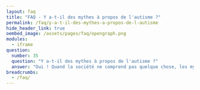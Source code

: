 ```yaml
---
layout: faq
title: "FAQ - Y a-t-il des mythes à propos de l'autisme ?"
permalink: /faq/y-a-t-il-des-mythes-a-propos-de-l-autisme
hide_header_link: true
oembed_image: /assets/pages/faq/opengraph.png
modules:
  - iframe
question: 
  number: 35
  question: "Y a-t-il des mythes à propos de l'autisme ?"
  answer: "Oui ! Quand la société ne comprend pas quelque chose, les mythes et contre-vérités remplissent le vide. Certains mythes à propos de l'autisme sont dépassés ou ne sont pas valides scientifiquement. D'autres viennent de la mauvaise compréhension ou de la culture populaire. Bien sûr, certains mythes proviennent de ceux qui essaient de se faire de l'argent en vendant des « thérapies » ou des « aides » pour les personnes autistes bien qu'ils n'aient pas de qualification ni de base scientifique pour le faire. Il est important de comprendre ce qui est vrai et ce qu'il ne l'est pas à propos de l'autisme. N'hésitez pas à consulter notre liste de mythes et de préjugés. "
breadcrumbs:
  - /faq/
---
```


